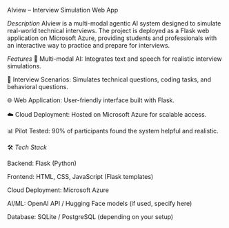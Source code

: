 AIview – Interview Simulation Web App

*Description*
AIview is a multi-modal agentic AI system designed to simulate real-world technical interviews.
The project is deployed as a Flask web application on Microsoft Azure, providing students and professionals with an interactive way to practice and prepare for interviews.

*Features*
🧠 Multi-modal AI: Integrates text and speech for realistic interview simulations.

🎯 Interview Scenarios: Simulates technical questions, coding tasks, and behavioral questions.

🌐 Web Application: User-friendly interface built with Flask.

☁️ Cloud Deployment: Hosted on Microsoft Azure for scalable access.

📊 Pilot Tested: 90% of participants found the system helpful and realistic.

🛠️ *Tech Stack*

Backend: Flask (Python)

Frontend: HTML, CSS, JavaScript (Flask templates)

Cloud Deployment: Microsoft Azure

AI/ML: OpenAI API / Hugging Face models (if used, specify here)

Database: SQLite / PostgreSQL (depending on your setup)


